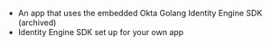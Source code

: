 * An app that uses the embedded Okta Golang Identity Engine SDK (archived)
* Identity Engine SDK set up for your own app
